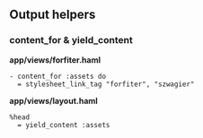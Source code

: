 ## Output helpers

### content_for & yield_content

**app/views/forfiter.haml**

    - content_for :assets do 
      = stylesheet_link_tag "forfiter", "szwagier"

**app/views/layout.haml**

    %head
      = yield_content :assets
